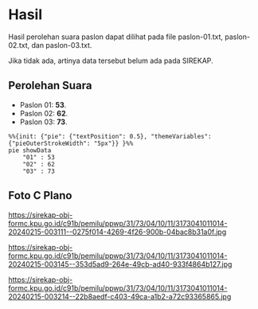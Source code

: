 # Hasil

Hasil perolehan suara paslon dapat dilihat pada file paslon-01.txt, paslon-02.txt, dan paslon-03.txt.

Jika tidak ada, artinya data tersebut belum ada pada SIREKAP.

## Perolehan Suara

 * Paslon 01: **53**.
 * Paslon 02: **62**.
 * Paslon 03: **73**.

```mermaid
%%{init: {"pie": {"textPosition": 0.5}, "themeVariables": {"pieOuterStrokeWidth": "5px"}} }%%
pie showData
    "01" : 53
    "02" : 62
    "03" : 73
```
## Foto C Plano

https://sirekap-obj-formc.kpu.go.id/c91b/pemilu/ppwp/31/73/04/10/11/3173041011014-20240215-003111--0275f014-4269-4f26-900b-04bac8b31a0f.jpg

https://sirekap-obj-formc.kpu.go.id/c91b/pemilu/ppwp/31/73/04/10/11/3173041011014-20240215-003145--353d5ad9-264e-49cb-ad40-933f4864b127.jpg

https://sirekap-obj-formc.kpu.go.id/c91b/pemilu/ppwp/31/73/04/10/11/3173041011014-20240215-003214--22b8aedf-c403-49ca-a1b2-a72c93365865.jpg
